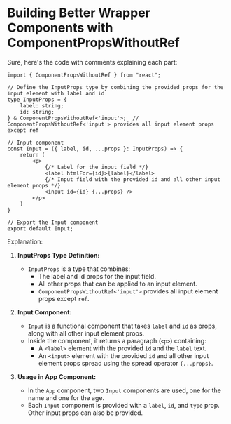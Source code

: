 # Building Better Wrapper Components with ComponentPropsWithoutRef

Sure, here's the code with comments explaining each part:

```tsx
import { ComponentPropsWithoutRef } from "react";

// Define the InputProps type by combining the provided props for the input element with label and id
type InputProps = {
    label: string;
    id: string;
} & ComponentPropsWithoutRef<'input'>;  // ComponentPropsWithoutRef<'input'> provides all input element props except ref

// Input component
const Input = ({ label, id, ...props }: InputProps) => {
    return (
        <p>
            {/* Label for the input field */}
            <label htmlFor={id}>{label}</label>
            {/* Input field with the provided id and all other input element props */}
            <input id={id} {...props} />
        </p>
    )
}

// Export the Input component
export default Input;
```

Explanation:

1. **InputProps Type Definition:**
   - `InputProps` is a type that combines:
     - The label and id props for the input field.
     - All other props that can be applied to an input element.
     - `ComponentPropsWithoutRef<'input'>` provides all input element props except `ref`.

2. **Input Component:**
   - `Input` is a functional component that takes `label` and `id` as props, along with all other input element props.
   - Inside the component, it returns a paragraph (`<p>`) containing:
     - A `<label>` element with the provided `id` and the `label` text.
     - An `<input>` element with the provided `id` and all other input element props spread using the spread operator `{...props}`.

3. **Usage in App Component:**
   - In the `App` component, two `Input` components are used, one for the name and one for the age.
   - Each `Input` component is provided with a `label`, `id`, and `type` prop. Other input props can also be provided.